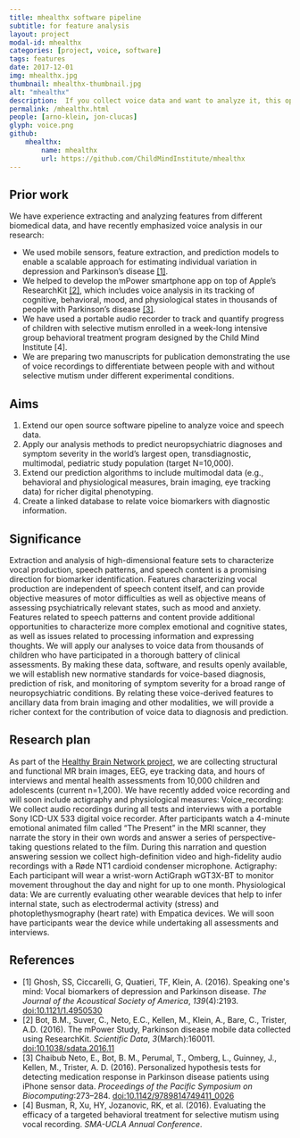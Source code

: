 ```yaml
---
title: mhealthx software pipeline
subtitle: for feature analysis
layout: project
modal-id: mhealthx
categories: [project, voice, software]
tags: features
date: 2017-12-01
img: mhealthx.jpg
thumbnail: mhealthx-thumbnail.jpg
alt: "mhealthx"
description:  If you collect voice data and want to analyze it, this open source software wraps over different packages for mobile health feature analysis.  For voice feature extraction, we currently make most use of the openSMILE package, but have plans to expand the pipeline to include more packages.
permalink: /mhealthx.html
people: [arno-klein, jon-clucas]
glyph: voice.png
github:
    mhealthx:
        name: mhealthx
        url: https://github.com/ChildMindInstitute/mhealthx
---
```

## Prior work

We have experience extracting and analyzing features from different biomedical data, and have recently emphasized voice analysis in our research:

  - We used mobile sensors, feature extraction, and prediction models to enable a scalable approach for estimating individual variation in depression and Parkinson’s disease [[1]](https://dx.doi.org/10.1121/1.4950530).
  - We helped to develop the mPower smartphone app on top of Apple’s ResearchKit [[2]](https://dx.doi.org/10.1038/sdata.2016.11), which includes voice analysis in its tracking of cognitive, behavioral, mood, and physiological states in thousands of people with Parkinson’s disease [[3]](https://dx.doi.org/10.1142/9789814749411_0026).
  - We have used a portable audio recorder to track and quantify progress of children with selective mutism enrolled in a week-long intensive group behavioral treatment program designed by the Child Mind Institute [4].
  - We are preparing two manuscripts for publication demonstrating the use of voice recordings to differentiate between people with and without selective mutism under different experimental conditions.

## Aims

  1. Extend our open source software pipeline to analyze voice and speech data.
  2. Apply our analysis methods to predict neuropsychiatric diagnoses and symptom severity in the world’s largest open, transdiagnostic, multimodal, pediatric study population (target N=10,000).
  3. Extend our prediction algorithms to include multimodal data (e.g., behavioral and physiological measures, brain imaging, eye tracking data) for richer digital phenotyping.
  4. Create a linked database to relate voice biomarkers with diagnostic information.
    
## Significance
Extraction and analysis of high-dimensional feature sets to characterize vocal production,
speech patterns, and speech content is a promising direction for biomarker identification.
Features characterizing vocal production are independent of speech content itself, and can
provide objective measures of motor difficulties as well as objective means of assessing
psychiatrically relevant states, such as mood and anxiety. Features related to speech patterns
and content provide additional opportunities to characterize more complex emotional and
cognitive states, as well as issues related to processing information and expressing thoughts.
We will apply our analyses to voice data from thousands of children who have participated
in a thorough battery of clinical assessments. By making these data, software, and results
openly available, we will establish new normative standards for voice-based diagnosis,
prediction of risk, and monitoring of symptom severity for a broad range of neuropsychiatric
conditions. By relating these voice-derived features to ancillary data from brain imaging and
other modalities, we will provide a richer context for the contribution of voice data to
diagnosis and prediction.

## Research plan

As part of the [Healthy Brain Network project](http://healthybrainnetwork.org),
we are collecting structural and functional MR brain images, EEG, eye tracking data,
and hours of interviews and mental health assessments from 10,000 children and adolescents
(current n=1,200). We have recently added voice recording and will soon include actigraphy
and physiological measures: Voice_recording: We collect audio recordings during all tests
and interviews with a portable Sony ICD-UX 533 digital voice recorder. After participants
watch a 4-minute emotional animated film called “The Present” in the MRI scanner,
they narrate the story in their own words and answer a series of perspective-taking
questions related to the film. During this narration and question answering session we
collect high-definition video and high-fidelity audio recordings with a Røde NT1 cardioid
condenser microphone. Actigraphy: Each participant will wear a wrist-worn ActiGraph wGT3X-BT
to monitor movement throughout the day and night for up to one month. Physiological data:
We are currently evaluating other wearable devices that help to infer internal state,
such as electrodermal activity (stress) and photoplethysmography (heart rate) with
Empatica devices. We will soon have participants wear the device while undertaking all
assessments and interviews.

## References

  - [1] Ghosh, SS, Ciccarelli, G, Quatieri, TF, Klein, A. (2016). Speaking one's mind: Vocal biomarkers of depression and Parkinson disease. *The Journal of the Acoustical Society of America*, *139*(4):2193. [doi:10.1121/1.4950530](https://dx.doi.org/10.1121/1.4950530)
  - [2] Bot, B.M., Suver, C., Neto, E.C., Kellen, M., Klein, A., Bare, C., Trister, A.D. (2016). The mPower Study, Parkinson disease mobile data collected using ResearchKit. *Scientific Data*, *3*(March):160011. [doi:10.1038/sdata.2016.11](https://dx.doi.org/10.1038/sdata.2016.11)
  - [3] Chaibub Neto, E., Bot, B. M., Perumal, T., Omberg, L., Guinney, J., Kellen, M., Trister, A. D. (2016). Personalized hypothesis tests for detecting medication response in Parkinson disease patients using iPhone sensor data. *Proceedings of the Pacific Symposium on Biocomputing*:273–284. [doi:10.1142/9789814749411_0026](https://dx.doi.org/10.1142/9789814749411_0026)
  - [4] Busman, R, Xu, HY, Jozanovic, RK, et al. (2016). Evaluating the efficacy of a targeted behavioral treatment for selective mutism using vocal recording. *SMA-UCLA Annual Conference*.